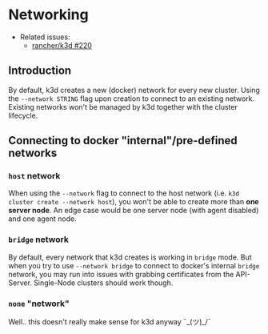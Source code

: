 # Networking

- Related issues:
    - [rancher/k3d #220](https://github.com/rancher/k3d/issues/220)

## Introduction

By default, k3d creates a new (docker) network for every new cluster.
Using the `--network STRING` flag upon creation to connect to an existing network.
Existing networks won't be managed by k3d together with the cluster lifecycle.

## Connecting to docker "internal"/pre-defined networks

### `host` network

When using the `--network` flag to connect to the host network (i.e. `k3d cluster create --network host`),
you won't be able to create more than **one server node**.
An edge case would be one server node (with agent disabled) and one agent node.

### `bridge` network

By default, every network that k3d creates is working in `bridge` mode.
But when you try to use `--network bridge` to connect to docker's internal `bridge` network, you may
run into issues with grabbing certificates from the API-Server. Single-Node clusters should work though.

### `none` "network"

Well.. this doesn't really make sense for k3d anyway ¯\_(ツ)_/¯
